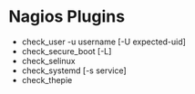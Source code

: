 # Nagios Plugins

* check_user -u username [-U expected-uid]
* check_secure_boot [-L]
* check_selinux
* check_systemd [-s service]
* check_thepie
